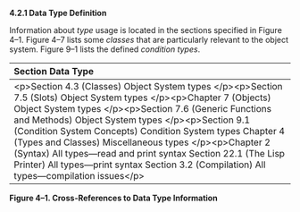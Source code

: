 **4.2.1 Data Type Definition** 

Information about *type* usage is located in the sections specified in Figure 4–1. Figure 4–7 lists some *classes* that are particularly relevant to the object system. Figure 9–1 lists the defined *condition types*. 

|**Section** Data Type|
| :- |
|\<p\>Section 4.3 (Classes) Object System types \</p\>\<p\>Section 7.5 (Slots) Object System types \</p\>\<p\>Chapter 7 (Objects) Object System types \</p\>\<p\>Section 7.6 (Generic Functions and Methods) Object System types \</p\>\<p\>Section 9.1 (Condition System Concepts) Condition System types Chapter 4 (Types and Classes) Miscellaneous types \</p\>\<p\>Chapter 2 (Syntax) All types—read and print syntax Section 22.1 (The Lisp Printer) All types—print syntax Section 3.2 (Compilation) All types—compilation issues\</p\>|


**Figure 4–1. Cross-References to Data Type Information** 

